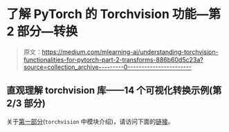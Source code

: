 # 了解 PyTorch 的 Torchvision 功能—第 2 部分—转换

> 原文：<https://medium.com/mlearning-ai/understanding-torchvision-functionalities-for-pytorch-part-2-transforms-886b60d5c23a?source=collection_archive---------0----------------------->

## 直观理解 torchvision 库——14 个可视化转换示例(第 2/3 部分)

关于[第一部分](/swlh/understanding-torchvision-functionalities-for-pytorch-391273299dc9)(`torchvision` 中模块介绍)，请访问下面的[链接](/swlh/understanding-torchvision-functionalities-for-pytorch-391273299dc9)。